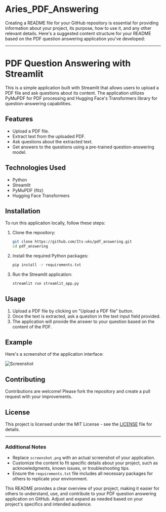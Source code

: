 # Aries_PDF_Answering
Creating a README file for your GitHub repository is essential for providing information about your project, its purpose, how to use it, and any other relevant details. Here's a suggested content structure for your README based on the PDF question answering application you've developed:

---

# PDF Question Answering with Streamlit

This is a simple application built with Streamlit that allows users to upload a PDF file and ask questions about its content. The application utilizes PyMuPDF for PDF processing and Hugging Face's Transformers library for question-answering capabilities.

## Features

- Upload a PDF file.
- Extract text from the uploaded PDF.
- Ask questions about the extracted text.
- Get answers to the questions using a pre-trained question-answering model.

## Technologies Used

- Python
- Streamlit
- PyMuPDF (fitz)
- Hugging Face Transformers

## Installation

To run this application locally, follow these steps:

1. Clone the repository:
   ```bash
   git clone https://github.com/Its-uks/pdf_answering.git
   cd pdf_answering
   ```

2. Install the required Python packages:
   ```bash
   pip install -r requirements.txt
   ```

3. Run the Streamlit application:
   ```bash
   streamlit run streamlit_app.py
   ```

## Usage

1. Upload a PDF file by clicking on "Upload a PDF file" button.
2. Once the text is extracted, ask a question in the text input field provided.
3. The application will provide the answer to your question based on the content of the PDF.

## Example

Here's a screenshot of the application interface:

![Screenshot](screenshot.png)

## Contributing

Contributions are welcome! Please fork the repository and create a pull request with your improvements.

## License

This project is licensed under the MIT License - see the [LICENSE](LICENSE) file for details.

---

### Additional Notes

- Replace `screenshot.png` with an actual screenshot of your application.
- Customize the content to fit specific details about your project, such as acknowledgments, known issues, or troubleshooting tips.
- Ensure the `requirements.txt` file includes all necessary packages for others to replicate your environment.

This README provides a clear overview of your project, making it easier for others to understand, use, and contribute to your PDF question answering application on GitHub. Adjust and expand as needed based on your project's specifics and intended audience.
